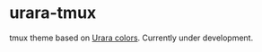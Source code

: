 # urara-tmux

tmux theme based on [Urara colors](https://github.com/haxibami/urara.vim). Currently under development.
